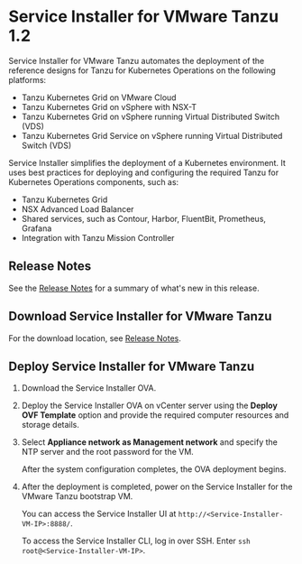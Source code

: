 # Service Installer for VMware Tanzu 1.2

Service Installer for VMware Tanzu automates the deployment of the reference designs for Tanzu for Kubernetes Operations on the following platforms:

- Tanzu Kubernetes Grid on VMware Cloud
- Tanzu Kubernetes Grid on vSphere with NSX-T
- Tanzu Kubernetes Grid on vSphere running Virtual Distributed Switch (VDS)
- Tanzu Kubernetes Grid Service on vSphere running Virtual Distributed Switch (VDS)

Service Installer simplifies the deployment of a Kubernetes environment. It uses best practices for deploying and configuring the required Tanzu for Kubernetes Operations components, such as:
- Tanzu Kubernetes Grid
- NSX Advanced Load Balancer
- Shared services, such as Contour, Harbor, FluentBit, Prometheus, Grafana
- Integration with Tanzu Mission Controller

## Release Notes
See the [Release Notes](WhatsNew.md) for a summary of what's new in this release.

## Download Service Installer for VMware Tanzu
For the download location, see [Release Notes](WhatsNew.md).

## Deploy Service Installer for VMware Tanzu
1. Download the Service Installer OVA.
2. Deploy the Service Installer OVA on vCenter server using the **Deploy OVF Template** option and provide the required computer resources and storage details.
3. Select **Appliance network as Management network** and specify the NTP server and the root password for the VM.

   After the system configuration completes, the OVA deployment begins.

4. After the deployment is completed, power on the Service Installer for the VMware Tanzu bootstrap VM.

   You can access the Service Installer UI at `http://<Service-Installer-VM-IP>:8888/`.

   To access the Service Installer CLI, log in over SSH. Enter `ssh root@<Service-Installer-VM-IP>`.
